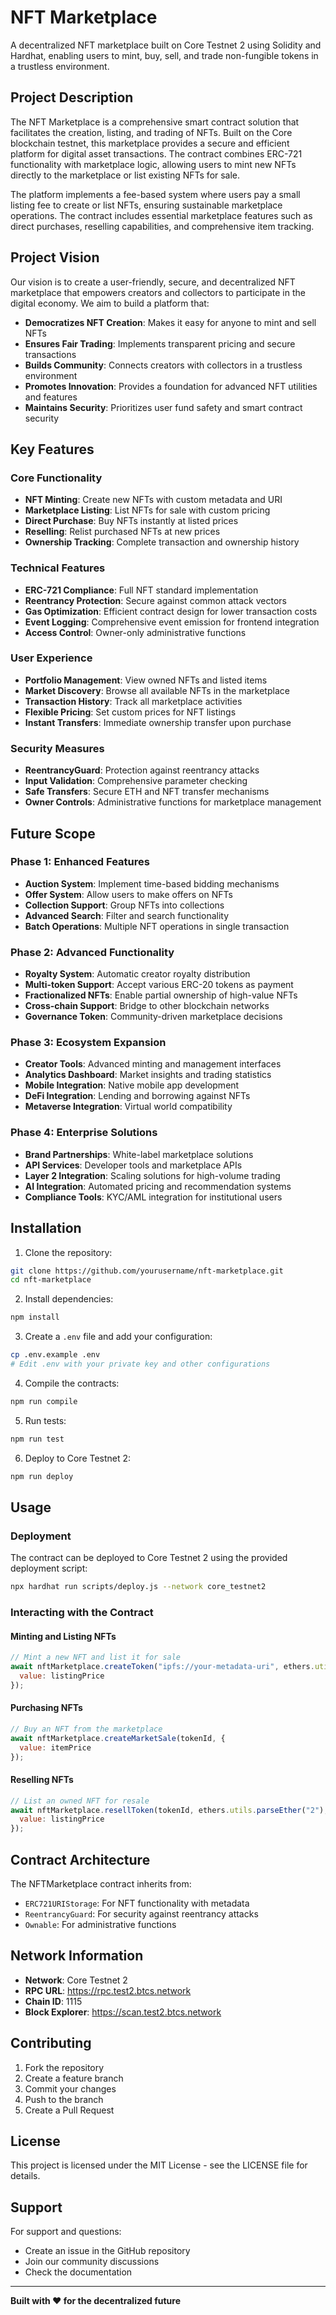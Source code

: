 # NFT Marketplace

A decentralized NFT marketplace built on Core Testnet 2 using Solidity and Hardhat, enabling users to mint, buy, sell, and trade non-fungible tokens in a trustless environment.

## Project Description

The NFT Marketplace is a comprehensive smart contract solution that facilitates the creation, listing, and trading of NFTs. Built on the Core blockchain testnet, this marketplace provides a secure and efficient platform for digital asset transactions. The contract combines ERC-721 functionality with marketplace logic, allowing users to mint new NFTs directly to the marketplace or list existing NFTs for sale.

The platform implements a fee-based system where users pay a small listing fee to create or list NFTs, ensuring sustainable marketplace operations. The contract includes essential marketplace features such as direct purchases, reselling capabilities, and comprehensive item tracking.

## Project Vision

Our vision is to create a user-friendly, secure, and decentralized NFT marketplace that empowers creators and collectors to participate in the digital economy. We aim to build a platform that:

- **Democratizes NFT Creation**: Makes it easy for anyone to mint and sell NFTs
- **Ensures Fair Trading**: Implements transparent pricing and secure transactions
- **Builds Community**: Connects creators with collectors in a trustless environment
- **Promotes Innovation**: Provides a foundation for advanced NFT utilities and features
- **Maintains Security**: Prioritizes user fund safety and smart contract security

## Key Features

### Core Functionality
- **NFT Minting**: Create new NFTs with custom metadata and URI
- **Marketplace Listing**: List NFTs for sale with custom pricing
- **Direct Purchase**: Buy NFTs instantly at listed prices
- **Reselling**: Relist purchased NFTs at new prices
- **Ownership Tracking**: Complete transaction and ownership history

### Technical Features
- **ERC-721 Compliance**: Full NFT standard implementation
- **Reentrancy Protection**: Secure against common attack vectors
- **Gas Optimization**: Efficient contract design for lower transaction costs
- **Event Logging**: Comprehensive event emission for frontend integration
- **Access Control**: Owner-only administrative functions

### User Experience
- **Portfolio Management**: View owned NFTs and listed items
- **Market Discovery**: Browse all available NFTs in the marketplace
- **Transaction History**: Track all marketplace activities
- **Flexible Pricing**: Set custom prices for NFT listings
- **Instant Transfers**: Immediate ownership transfer upon purchase

### Security Measures
- **ReentrancyGuard**: Protection against reentrancy attacks
- **Input Validation**: Comprehensive parameter checking
- **Safe Transfers**: Secure ETH and NFT transfer mechanisms
- **Owner Controls**: Administrative functions for marketplace management

## Future Scope

### Phase 1: Enhanced Features
- **Auction System**: Implement time-based bidding mechanisms
- **Offer System**: Allow users to make offers on NFTs
- **Collection Support**: Group NFTs into collections
- **Advanced Search**: Filter and search functionality
- **Batch Operations**: Multiple NFT operations in single transaction

### Phase 2: Advanced Functionality
- **Royalty System**: Automatic creator royalty distribution
- **Multi-token Support**: Accept various ERC-20 tokens as payment
- **Fractionalized NFTs**: Enable partial ownership of high-value NFTs
- **Cross-chain Support**: Bridge to other blockchain networks
- **Governance Token**: Community-driven marketplace decisions

### Phase 3: Ecosystem Expansion
- **Creator Tools**: Advanced minting and management interfaces
- **Analytics Dashboard**: Market insights and trading statistics
- **Mobile Integration**: Native mobile app development
- **DeFi Integration**: Lending and borrowing against NFTs
- **Metaverse Integration**: Virtual world compatibility

### Phase 4: Enterprise Solutions
- **Brand Partnerships**: White-label marketplace solutions
- **API Services**: Developer tools and marketplace APIs
- **Layer 2 Integration**: Scaling solutions for high-volume trading
- **AI Integration**: Automated pricing and recommendation systems
- **Compliance Tools**: KYC/AML integration for institutional users

## Installation

1. Clone the repository:
```bash
git clone https://github.com/yourusername/nft-marketplace.git
cd nft-marketplace
```

2. Install dependencies:
```bash
npm install
```

3. Create a `.env` file and add your configuration:
```bash
cp .env.example .env
# Edit .env with your private key and other configurations
```

4. Compile the contracts:
```bash
npm run compile
```

5. Run tests:
```bash
npm run test
```

6. Deploy to Core Testnet 2:
```bash
npm run deploy
```

## Usage

### Deployment
The contract can be deployed to Core Testnet 2 using the provided deployment script:

```bash
npx hardhat run scripts/deploy.js --network core_testnet2
```

### Interacting with the Contract

#### Minting and Listing NFTs
```javascript
// Mint a new NFT and list it for sale
await nftMarketplace.createToken("ipfs://your-metadata-uri", ethers.utils.parseEther("1"), {
  value: listingPrice
});
```

#### Purchasing NFTs
```javascript
// Buy an NFT from the marketplace
await nftMarketplace.createMarketSale(tokenId, {
  value: itemPrice
});
```

#### Reselling NFTs
```javascript
// List an owned NFT for resale
await nftMarketplace.resellToken(tokenId, ethers.utils.parseEther("2"), {
  value: listingPrice
});
```

## Contract Architecture

The NFTMarketplace contract inherits from:
- `ERC721URIStorage`: For NFT functionality with metadata
- `ReentrancyGuard`: For security against reentrancy attacks
- `Ownable`: For administrative functions

## Network Information

- **Network**: Core Testnet 2
- **RPC URL**: https://rpc.test2.btcs.network
- **Chain ID**: 1115
- **Block Explorer**: https://scan.test2.btcs.network

## Contributing

1. Fork the repository
2. Create a feature branch
3. Commit your changes
4. Push to the branch
5. Create a Pull Request

## License

This project is licensed under the MIT License - see the LICENSE file for details.

## Support

For support and questions:
- Create an issue in the GitHub repository
- Join our community discussions
- Check the documentation

---

**Built with ❤️ for the decentralized future**
